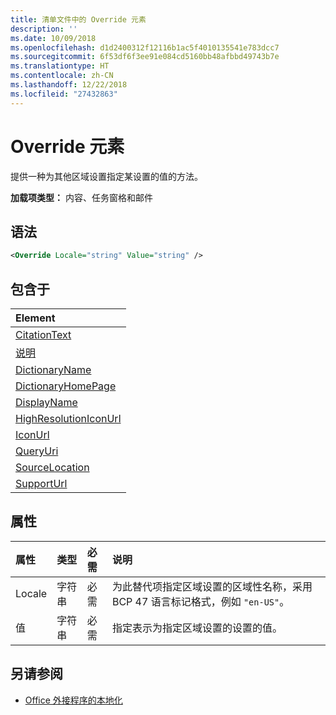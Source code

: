 ```yaml
---
title: 清单文件中的 Override 元素
description: ''
ms.date: 10/09/2018
ms.openlocfilehash: d1d2400312f12116b1ac5f4010135541e783dcc7
ms.sourcegitcommit: 6f53df6f3ee91e084cd5160bb48afbbd49743b7e
ms.translationtype: HT
ms.contentlocale: zh-CN
ms.lasthandoff: 12/22/2018
ms.locfileid: "27432863"
---
```

# <a name="override-element"></a>Override 元素

提供一种为其他区域设置指定某设置的值的方法。

**加载项类型：** 内容、任务窗格和邮件

## <a name="syntax"></a>语法

```XML
<Override Locale="string" Value="string" />
```

## <a name="contained-in"></a>包含于

|**Element**|
|:-----|
|[CitationText](citationtext.md)|
|[说明](description.md)|
|[DictionaryName](dictionaryname.md)|
|[DictionaryHomePage](dictionaryhomepage.md)|
|[DisplayName](displayname.md)|
|[HighResolutionIconUrl](highresolutioniconurl.md)|
|[IconUrl](iconurl.md)|
|[QueryUri](queryuri.md)|
|[SourceLocation](sourcelocation.md)|
|[SupportUrl](supporturl.md)|

## <a name="attributes"></a>属性

|**属性**|**类型**|**必需**|**说明**|
|:-----|:-----|:-----|:-----|
|Locale|字符串|必需|为此替代项指定区域设置的区域性名称，采用 BCP 47 语言标记格式，例如 `"en-US"`。|
|值|字符串|必需|指定表示为指定区域设置的设置的值。|

## <a name="see-also"></a>另请参阅

- [Office 外接程序的本地化](https://docs.microsoft.com/office/dev/add-ins/develop/localization)
    
